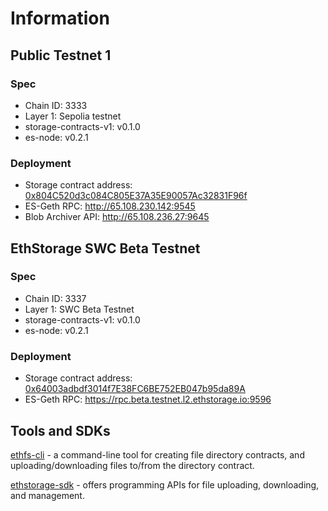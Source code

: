 # Information


## Public Testnet 1 

### Spec

* Chain ID: 3333
* Layer 1: Sepolia testnet
* storage-contracts-v1: v0.1.0
* es-node: v0.2.1

### Deployment

* Storage contract address: [0x804C520d3c084C805E37A35E90057Ac32831F96f](https://sepolia.etherscan.io/address/0x804C520d3c084C805E37A35E90057Ac32831F96f)
* ES-Geth RPC: http://65.108.230.142:9545
* Blob Archiver API: http://65.108.236.27:9645

## EthStorage SWC Beta Testnet

### Spec

* Chain ID: 3337
* Layer 1: SWC Beta Testnet
* storage-contracts-v1: v0.1.0
* es-node: v0.2.1

### Deployment

* Storage contract address: [0x64003adbdf3014f7E38FC6BE752EB047b95da89A](https://explorer.beta.testnet.l2.quarkchain.io/address/0x64003adbdf3014f7E38FC6BE752EB047b95da89A)
* ES-Geth RPC: https://rpc.beta.testnet.l2.ethstorage.io:9596

## Tools and SDKs

[ethfs-cli](https://github.com/ethstorage/ethfs-cli) - a command-line tool for creating file directory contracts, and uploading/downloading files to/from the directory contract.

[ethstorage-sdk](https://github.com/ethstorage/ethstorage-sdk)  -  offers programming APIs for file uploading, downloading, and management.
